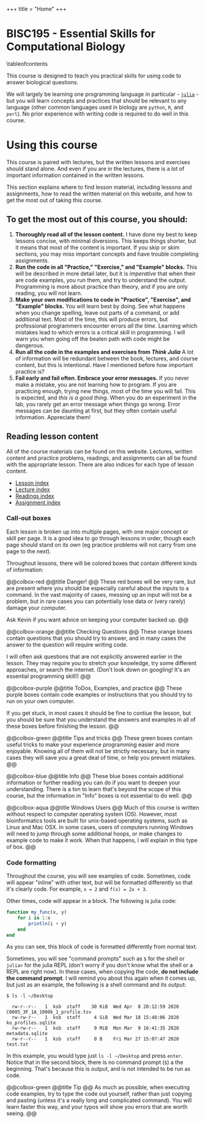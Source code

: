 +++
title = "Home"
+++

# BISC195 - Essential Skills for Computational Biology

\tableofcontents <!-- you can use \toc as well -->

This course is designed to teach you practical skills
for using code to answer biological questions.

We will largely be learning one programming language in particular - 
[`julia`](http://julialang.org) -
but you will learn concepts and practices that should be relevant to any language
(other common languages used in biology are `python`, `R`, and `perl`).
No prior experience with writing code is required to do well in this course.

# Using this course

This course is paired with lectures,
but the written lessons and exercises should stand alone.
And even if you are in the lectures,
there is a lot of important information contained in the written lessons.

This section explains where to find lesson material,
including lessons and assignments,
how to read the written material on this website,
and how to get the most out of taking this course.

## To get the most out of this course, you should:

1. **Thoroughly read all of the lesson content.**
    I have done my best to keep lessons concise, with minimal diversions.
    This keeps things shorter, but it means that most of the content is important.
    If you skip or skim sections, you may miss important concepts
    and have trouble completing assignments.
2. **Run the code in all "Practice," "Exercise," and "Example" blocks.**
    This will be described in more detail later,
    but it is _imperative_ that when their are code examples,
    you run them, and try to understand the output.
    Programming is more about practice than theory,
    and if you are only reading, you will not learn.
3. **Make your own modifications to code in "Practice", "Exercise", and "Example" blocks.**
    You will learn best by doing.
    See what happens when you change spelling,
    leave out parts of a command,
    or add additional text.
    Most of the time, this will produce errors,
    but professional programmers encounter errors _all the time_.
    Learning which mistakes lead to which errors
    is a critical skill in programming.
    I will warn you when going off the beaten path with code
    might be dangerous.
4. **Run all the code in the examples and exercises from _Think Julia_**
    A lot of information will be redundant between the book,
    lectures, and course content, 
    but this is intentional.
    Have I mentioned before how important practice is?
4. **Fail early and fail often. Embrace your error messages.**
    If you never make a mistake, you are not learning how to program.
    If you are practicing enough, trying new things,
    most of the time you will fail.
    This is expected, and _this is a good thing_.
    When you do an experiment in the lab,
    you rarely get an error message when things go wrong.
    Error messages can be daunting at first, but they often contain useful information.
    Appreciate them!

## Reading lesson content

All of the course materials can be found on this website.
Lectures, written content and practice problems, 
readings, and assignments
can all be found with the appropriate lesson.
There are also indices for each type of lesson content.

<!-- TODO: Fill in these links -->

- [Lesson index](#)
- [Lecture index](#)
- [Readings index](#)
- [Assignment index](#)

### Call-out boxes

Each lesson is broken up into multiple pages,
with one major concept or skill per page.
It is a good idea to go through lessons in order,
though each page should stand on its own
(eg practice problems will not carry from one page to the next).

Throughout lessons, there will be colored boxes
that contain different kinds of information:

@@colbox-red @@title
Danger!
@@
These red boxes will be very rare,
but are present where you should be especially careful about the inputs to a command.
In the vast majority of cases,
messing up an input will not be a problem,
but in rare cases you can potentially lose data
or (very rarely) damage your computer.

Ask Kevin if you want advice on keeping your computer backed up.
@@

@@colbox-orange @@title
Checking Questions
@@
These orange boxes contain questions that you should try to answer,
and in many cases the answer to the question will require writing code.

I will often ask questions
that are not explicitly answered earlier in the lesson.
They may require you to stretch your knowledge,
try some different approaches,
or search the internet.
(Don't look down on googling! It's an essential programming skill!)
@@

@@colbox-purple @@title
ToDos, Examples, and practice
@@
These purple boxes contain code examples or instructions
that you should try to run on your own computer.

If you get stuck, in most cases
it should be fine to contiue the lesson,
but you should be sure that you understand the answers and examples
in all of these boxes before finishing the lesson.
@@

@@colbox-green @@title
Tips and tricks
@@
These green boxes contain useful tricks
to make your experience programming easier and more enjoyable.
Knowing all of them will not be strictly necessary,
but in many cases they will save you a great deal of time,
or help you prevent mistakes.
@@

@@colbox-blue @@title
Info
@@
These blue boxes contain additional information
or further reading you can do if you want to deepen your understanding.
There is a ton to learn that's beyond the scope of this course,
but the information in "Info" boxes is not essential to do well.
@@

@@colbox-aqua @@title
Windows Users
@@
Much of this course is written without respect to computer operating system (OS).
However, most bioinformatics tools
are built for unix-based operating systems, such as Linux and Mac OSX.
In some cases, users of computers running Windows
will need to jump through some additional hoops,
or make changes to example code to make it work.
When that happens, I will explain in this type of box.
@@

### Code formatting

Throughout the course,
you will see examples of code.
Sometimes, code will appear "inline" with other text,
but will be formatted differently so that it's clearly code.
For example, `x = 2` and `f(x) = 2x + 3`.

Other times, code will appear in a block.
The following is julia code:

```julia
function my_func(x, y)
    for i in 1:x
        println(i + y)
    end
end
```

As you can see, this block of code is formatted differently from normal text.

Sometimes, you will see "command prompts"
such as `$` for the shell or `julia>` for the julia REPL
(don't worry if you don't know what the shell or a REPL are right now). 
In these cases, when copying the code, **do not include the command prompt**.
I will remind you about this again when it comes up,
but just as an example, the following is a shell command and its output:

```
$ ls -l ~/Desktop
```
```
  rw-r--r--   1  ksb  staff    30 KiB  Wed Apr  8 20:12:59 2020  C0005_3F_1A_1000k_1_profile.tsv
  rw-rw-r--   1  ksb  staff     4 GiB  Wed Mar 18 15:48:06 2020  ko_profiles.sqlite
  rw-rw-r--   1  ksb  staff     9 MiB  Mon Mar  9 16:41:35 2020  metadata.sqlite
  rw-r--r--   1  ksb  staff     0 B    Fri Mar 27 15:07:47 2020  test.txt
```

In this example, you would type just `ls -l ~/Desktop` and press `enter`.
Notice that in the second block,
there is no command prompt (`$`) a the beginning.
That's because this is output, and is not intended to be run as code.

@@colbox-green @@title
Tip
@@
As much as possible, when executing code examples,
try to type the code out yourself,
rather than just copying and pasting
(unless it's a really long and complicated command).
You will learn faster this way,
and your typos will show you errors that are worth seeing.
@@